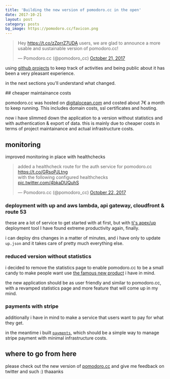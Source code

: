 ```yaml
---
title: 'Building the new version of pomodoro.cc in the open'
date: 2017-10-21
layout: post
category: posts
bg_image: https://pomodoro.cc/favicon.png
---
```


<blockquote class="twitter-tweet" data-lang="en"><p lang="en" dir="ltr">Hey <a href="https://t.co/zZprrZ7UDA">https://t.co/zZprrZ7UDA</a> users, we are glad to announce a more usable and sustainable version of pomodoro.cc!</p>&mdash; Pomodoro.cc (@pomodoro_cc) <a href="https://twitter.com/pomodoro_cc/status/921782740764282880?ref_src=twsrc%5Etfw">October 21, 2017</a></blockquote>
<script async src="//platform.twitter.com/widgets.js" charset="utf-8"></script>

using [github projects](https://github.com/christian-fei/pomodoro.cc/projects/1) to keep track of activities and being public about it has been a very pleasant experience.

in the next sections you'll understand what changed.

## cheaper maintainance costs

pomodoro.cc was hosted on [digitalocean.com](https://www.digitalocean.com/) and costed about 7€ a month to keep running. This includes domain costs, ssl certificates and hosting.

now i have slimmed down the application to a version without statistics and with authentication & export of data.
this is mainly due to cheaper costs in terms of project maintainance and actual infrastructure costs.

## monitoring

improved monitoring in place with healthchecks

<blockquote class="twitter-tweet" data-lang="en"><p lang="en" dir="ltr">added a healthcheck route for the auth service for pomodoro.cc <a href="https://t.co/GRsoPJLtng">https://t.co/GRsoPJLtng</a><br>with the following configured healthchecks <a href="https://t.co/4bkaDUQuhS">pic.twitter.com/4bkaDUQuhS</a></p>&mdash; Pomodoro.cc (@pomodoro_cc) <a href="https://twitter.com/pomodoro_cc/status/921933584176418817?ref_src=twsrc%5Etfw">October 22, 2017</a></blockquote>
<script async src="//platform.twitter.com/widgets.js" charset="utf-8"></script>

### deployment with up and aws lambda, api gateway, cloudfront & route 53

these are a lot of service to get started with at first, but with [tj's apex/up](https://apex.github.io/up/) deployment tool I have found extreme productivity again, finally.

i can deploy dns changes in a matter of minutes, and i have only to update `up.json` and it takes care of pretty much everything else.

### reduced version without statistics

i decided to remove the statistics page to enable pomodoro.cc to be a small candy to make people want use [the famous new product](https://github.com/christian-fei/pomodoro.cc/issues/166) i have in mind.

the new application should be as user friendly and similar to pomodoro.cc, with a revamped statistics page and more feature that will come up in my mind.

### payments with stripe

additionally i have in mind to make a service that users want to pay for what they get.

in the meantime i built [`payments`](https://github.com/christian-fei/payments), which should be a simple way to manage stripe payment with minimal infrastructure costs.


## where to go from here

please check out the new version of [pomodoro.cc](https://pomodoro.cc) and give me feedback on twitter and such :) thaaanks